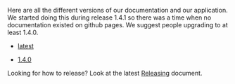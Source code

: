 Here are all the different versions of our documentation and our application. We started doing this during release 1.4.1 so there was a time when no documentation existed on github pages. We suggest people upgrading to at least 1.4.0.

+ [latest](http://uw-madison-doit.github.io/uw-frame/latest/)

+ [1.4.0](http://uw-madison-doit.github.io/uw-frame/1.4.0/)

Looking for how to release? Look at the latest [Releasing](http://uw-madison-doit.github.io/uw-frame/latest/#/md/releasing) document.
